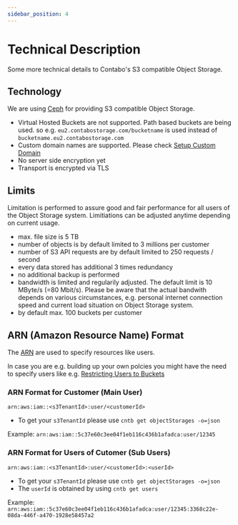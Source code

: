 ```yaml
---
sidebar_position: 4
---
```


# Technical Description

Some more technical details to Contabo's S3 compatible Object Storage.

## Technology

We are using [Ceph](https://ceph.com/) for providing S3 compatible Object Storage.

* Virtual Hosted Buckets are not supported. Path based buckets are being used.
  so e.g. `eu2.contabostorage.com/bucketname` is used instead of `bucketname.eu2.contabostorage.com`
* Custom domain names are supported. Please check [Setup Custom Domain](/docs/products/Object-Storage/HowTo/custom-domain)
* No server side encryption yet
* Transport is encrypted via TLS

## Limits

Limitation is performed to assure good and fair performance for all users of the Object Storage system. Limitiations can be adjusted anytime depending on current usage.

* max. file size is 5 TB
* number of objects is by default limited to 3 millions per customer
* number of S3 API requests are by default limited to 250 requests / second
* every data stored has additional 3 times redundancy
* no additional backup is performed
* bandwidth is limited and regularily adjusted. The default limit is 10 MByte/s (=80 Mbit/s). Please be aware that the actual bandwith depends on various circumstances, e.g. personal internet connection speed and current load situation on Object Storage system.
* by default max. 100 buckets per customer

## ARN (Amazon Resource Name) Format

The [ARN](https://docs.aws.amazon.com/general/latest/gr/aws-arns-and-namespaces.html) are used to specify resources like users.

In case you are e.g. building up your own polcies you might have the need to specify users like e.g. [Restricting Users to Buckets](/docs/products/Object-Storage/HowTo/restricting-user-bucket)

### ARN Format for Customer (Main User)

`arn:aws:iam::<s3TenantId>:user/<customerId>`

* To get your `s3TenantId` please use `cntb get objectStorages -o=json`

Example: `arn:aws:iam::5c37e60c3ee04f1eb116c436b1afadca:user/12345`

### ARN Format for Users of Cutomer (Sub Users)

`arn:aws:iam::<s3TenantId>:user/<customerId>:<userId>`

* To get your `s3TenantId` please use `cntb get objectStorages -o=json`
* The `userId` is obtained by using `cntb get users`

Example: `arn:aws:iam::5c37e60c3ee04f1eb116c436b1afadca:user/12345:3368c22e-08da-446f-a470-1928e58457a2`
